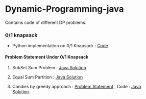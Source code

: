 # Dynamic-Programming-java
Contains code of different DP problems.

### 0/1 knapsack 

* Python implementation on 0/1 Knapsack : [Code](https://github.com/mohitsingla123/Dynamic-Programming-java/blob/master/0-1%20knapsack/pysolution.py)

#### Problem Statement Under 0/1 Knapsack

1. SubSet Sum Problem : [Java Solution](https://github.com/mohitsingla123/Dynamic-Programming-java/blob/master/0-1%20knapsack/SubSet_Sum.java)

2. Equal Sum Partition : [Java Solution](https://github.com/mohitsingla123/Dynamic-Programming-java/blob/master/0-1%20knapsack/Equal_sun_Partition.java)

3. Candies by greedy approach : [Problem Statement](https://www.hackerrank.com/challenges/candies/problem)  , Code  :   [Java Solution](https://github.com/mohitsingla123/Dynamic-Programming-java/blob/master/candies.java). 

